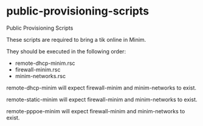 # public-provisioning-scripts
Public Provisioning Scripts

These scripts are required to bring a tik online in Minim. 

They should be executed in the following order:

* remote-dhcp-minim.rsc
* firewall-minim.rsc
* minim-networks.rsc

remote-dhcp-minim will expect firewall-minim and minim-networks to exist.

remote-static-minim will expect firewall-minim and minim-networks to exist.

remote-pppoe-minim will expect firewall-minim and minim-networks to exist.
